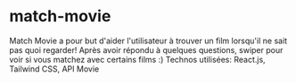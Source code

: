 # match-movie
Match Movie a pour but d'aider l'utilisateur à trouver un film lorsqu'il ne sait pas quoi regarder! Après avoir répondu à quelques questions, swiper pour voir si vous matchez avec certains films :)
Technos utilisées: React.js, Tailwind CSS, API Movie
